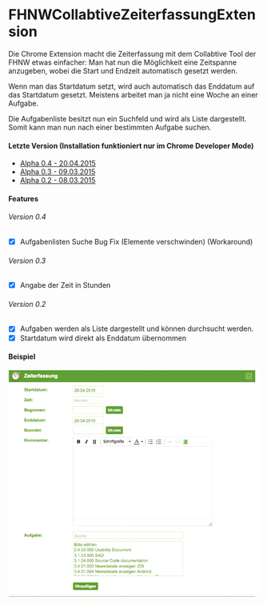 # FHNWCollabtiveZeiterfassungExtension
Die Chrome Extension macht die Zeiterfassung mit dem Collabtive Tool der FHNW etwas einfacher:
Man hat nun die Möglichkeit eine Zeitspanne anzugeben, wobei die Start und Endzeit automatisch gesetzt werden.

Wenn man das Startdatum setzt, wird auch automatisch das Enddatum auf das Startdatum gesetzt. Meistens arbeitet man ja nicht eine Woche an einer Aufgabe.

Die Aufgabenliste besitzt nun ein Suchfeld und wird als Liste dargestellt. Somit kann man nun nach einer bestimmten Aufgabe suchen.

#### Letzte Version (Installation funktioniert nur im Chrome Developer Mode)
- [Alpha 0.4 - 20.04.2015](https://github.com/cansik/FHNWCollabtiveZeiterfassungExtension/blob/master/bin/FHNWCollabtiveZeiterfassungExtension_v0.4.crx?raw=true)
- [Alpha 0.3 - 09.03.2015](https://github.com/cansik/FHNWCollabtiveZeiterfassungExtension/blob/master/bin/FHNWCollabtiveZeiterfassungExtension_v0.3.crx?raw=true)
- [Alpha 0.2 - 08.03.2015](https://github.com/cansik/FHNWCollabtiveZeiterfassungExtension/blob/master/bin/FHNWCollabtiveZeiterfassungExtension_v0.2.crx?raw=true)

#### Features
###### Version 0.4
- [x] Aufgabenlisten Suche Bug Fix (Elemente verschwinden) (Workaround)

###### Version 0.3
- [x] Angabe der Zeit in Stunden

###### Version 0.2
- [x] Aufgaben werden als Liste dargestellt und können durchsucht werden.
- [x] Startdatum wird direkt als Enddatum übernommen

#### Beispiel
![My image](https://raw.githubusercontent.com/cansik/FHNWCollabtiveZeiterfassungExtension/master/img/collabtive_fix_demo.gif)
